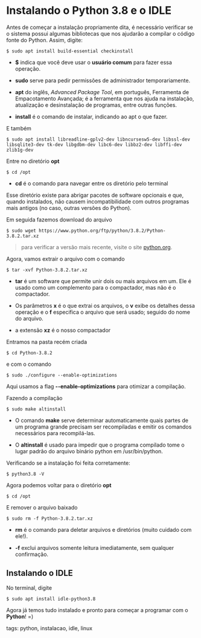 # Instalando o Python 3.8 e o IDLE

Antes de começar a instalação propriamente dita, é necessário verificar se o sistema possui algumas bibliotecas que nos ajudarão a compilar o código fonte do Python. Assim, digite:

```
$ sudo apt install build-essential checkinstall
```

- **$** indica que você deve usar o **usuário comum** para fazer essa operação.

- **sudo** serve para pedir permissões de administrador temporariamente.

- **apt** do inglês, *Advanced Package Tool*, em português, Ferramenta de Empacotamento Avançada; é a ferramenta que nos ajuda na instalação, atualização e desinstalação de programas, entre outras funções.

- **install** é o comando de instalar, indicando ao apt o que fazer.

E também

```
$ sudo apt install libreadline-gplv2-dev libncursesw5-dev libssl-dev libsqlite3-dev tk-dev libgdbm-dev libc6-dev libbz2-dev libffi-dev zlib1g-dev
```

Entre no diretório **opt**

```
$ cd /opt
```

- **cd** é o comando para navegar entre os diretório pelo terminal

Esse diretório existe para abrigar pacotes de software opcionais e que, quando instalados, não causem incompatibilidade com outros programas mais antigos (no caso, outras versões do Python).

Em seguida fazemos download do arquivo

```
$ sudo wget https://www.python.org/ftp/python/3.8.2/Python-3.8.2.tar.xz
```

>para verificar a versão mais recente, visite o site [python.org](https://www.python.org/downloads/).

Agora, vamos extrair o arquivo com o comando

```
$ tar -xvf Python-3.8.2.tar.xz
```

- **tar** é um software que permite unir dois ou mais arquivos em um. Ele é usado como um complemento para o compactador, mas não é o compactador.

- Os parâmetros **x** é o que extrai os arquivos, o **v** exibe os detalhes dessa operação e o **f** especifica o arquivo que será usado; seguido do nome do arquivo.

- a extensão **xz** é o nosso compactador

Entramos na pasta recém criada

```
$ cd Python-3.8.2
```

e com o comando

```
$ sudo ./configure --enable-optimizations
```

Aqui usamos a flag **--enable-optimizations** para otimizar a compilação.

Fazendo a compilação

```
$ sudo make altinstall
```

- O comando **make** serve determinar automaticamente quais partes de um programa grande precisam ser recompiladas e emitir os comandos necessários para recompilá-las.

- O **altinstall** é usado para impedir que o programa compilado tome o lugar padrão do arquivo binário python em /usr/bin/python.

Verificando se a instalação foi feita corretamente:

```
$ python3.8 -V
```

Agora podemos voltar para o diretório **opt**

```
$ cd /opt
```

E remover o arquivo baixado

```
$ sudo rm -f Python-3.8.2.tar.xz
```

- **rm** é o comando para deletar arquivos e diretórios (muito cuidado com ele!).

- **-f**  exclui arquivos somente leitura imediatamente, sem qualquer confirmação.

## Instalando o IDLE

No terminal, digite

```
$ sudo apt install idle-python3.8
```

Agora já temos tudo instalado e pronto para começar a programar com o **Python**! =)

tags: python, instalacao, idle, linux
